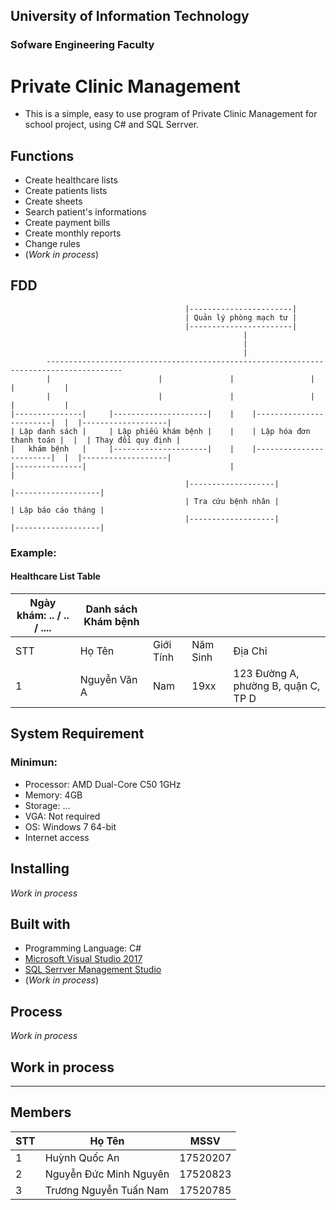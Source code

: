 ## University of Information Technology
### Sofware Engineering Faculty

# Private Clinic Management

- This is a simple, easy to use program of Private Clinic Management for school project, using C# and SQL Serrver.

## Functions
- Create healthcare lists
- Create patients lists
- Create sheets
- Search patient's informations
- Create payment bills
- Create monthly reports
- Change rules
- (*Work in process*)

## FDD
```
                                       |-----------------------|
                                       | Quản lý phòng mạch tư |
                                       |-----------------------|
                                                    |
                                                    |
                                                    |
        ---------------------------------------------------------------------------------------
        |                        |               |                 |              |           |
        |                        |               |                 |              |           |
|---------------|     |---------------------|    |    |------------------------|  |  |-------------------|
| Lập danh sách |     | Lập phiếu khám bệnh |    |    | Lập hóa đơn thanh toán |  |  | Thay đổi quy định |
|   khám bệnh   |     |---------------------|    |    |------------------------|  |  |-------------------|
|---------------|                                |                                |
                                       |-------------------|            |-------------------|
                                       | Tra cứu bệnh nhân |            | Lập báo cáo tháng |
                                       |-------------------|            |-------------------|
```

### Example:
#### Healthcare List Table
| Ngày khám: .. / .. / .... | Danh sách Khám bệnh |   |   |   |
| ------------------------- | ------------------- | - | - | - |
|          STT          |    Họ Tên    | Giới Tính | Năm Sinh |              Địa Chỉ                |
|           1           | Nguyễn Văn A |    Nam    |   19xx   | 123 Đường A, phường B, quận C, TP D |

## System Requirement
### Minimun:
- Processor: AMD Dual-Core C50 1GHz
- Memory: 4GB
- Storage: ...
- VGA: Not required
- OS: Windows 7 64-bit
- Internet access

## Installing
*Work in process*

## Built with 
- Programming Language: C#
- [Microsoft Visual Studio 2017 ](https://visualstudio.microsoft.com/)
- [SQL Serrver Management Studio](https://www.microsoft.com/en-us/sql-server/sql-server-downloads)
- (*Work in process*)

## Process
*Work in process*

## Work in process
----------------------------

## Members
| STT | Họ Tên | MSSV |
| --- | --- | --- |
| 1 | Huỳnh Quốc An | 17520207 |
| 2 | Nguyễn Đức Minh Nguyên | 17520823 |
| 3 | Trương Nguyễn Tuấn Nam | 17520785 |
